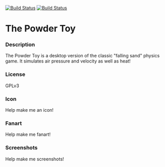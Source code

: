 [![Build Status](https://travis-ci.org/kodi-game/game.libretro.thepowdertoy.svg?branch=master)](https://travis-ci.org/kodi-game/game.libretro.thepowdertoy)
[![Build Status](https://ci.appveyor.com/api/projects/status/github/kodi-game/game.libretro.thepowdertoy?svg=true)](https://ci.appveyor.com/project/kodi-game/game-libretro-thepowdertoy)

# The Powder Toy

### Description

The Powder Toy is a desktop version of the classic "falling sand" physics game. It simulates air pressure and velocity as well as heat!

### License

GPLv3

### Icon

Help make me an icon!

### Fanart

Help make me fanart!

### Screenshots

Help make me screenshots!
